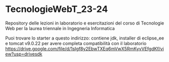 # TecnologieWebT_23-24
Repository delle lezioni in laboratorio e esercitazioni del corso di Tecnologie Web per la laurea triennale in Ingegneria Informatica

Puoi trovare lo starter a questo indirizzo:
contiene jdk, installer di eclipse_ee e tomcat v9.0.22 per avere completa compatibilità con il laboratorio
https://drive.google.com/file/d/1sIgf8y2EbwTXEq6mVwX5RmKyvVEfgdKf/view?usp=drivesdk
